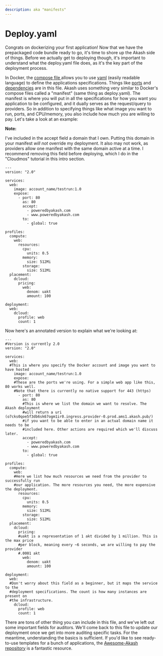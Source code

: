 ```yaml
---
description: aka "manifests"
---
```


# Deploy.yaml

Congrats on dockerizing your first application! Now that we have the prepackaged code bundle ready to go, it's time to shore up the Akash side of things. Before we actually get to deploying though, it's important to understand what the deploy.yaml file does, as it's the key part of the deployment process.

In Docker, the [compose file ](https://docs.docker.com/compose/)allows you to use [yaml](https://yaml.org/) (easily readable language) to define the applications specifications. Things like [ports](https://www.cloudflare.com/learning/network-layer/what-is-a-computer-port/) and [dependencies](https://coderslegacy.com/what-are-dependencies-in-programming/) are in this file. Akash uses something very similar to Docker's compose files called a "manifest" (same thing as deploy.yaml). The manifest is where you will put in all the specifications for how you want you application to be configured, and it dually serves as the request/query to providers. So in addition to specifying things like what image you want to run, ports, and CPU/memory, you also include how much you are willing to pay. Let's take a look at an example:

**Note:**

I've included in the accept field a domain that I own. Putting this domain in your manifest _will not_ override my deployment. It also may not work, as providers allow one manifest with the same domain active at a time. I recommend removing this field before deploying, which I do in the "Cloudmos" tutorial in this intro section.

```
---
version: "2.0"

services:
  web:
    image: account_name/testrun:1.0
    expose:
      - port: 80
        as: 80
        accept:
          - poweredbyakash.com
          - www.poweredbyakash.com
        to:
          - global: true

profiles:
  compute:
    web:
      resources:
        cpu:
          units: 0.5
        memory:
          size: 512Mi
        storage:
          size: 512Mi
  placement:
    dcloud:
      pricing:
        web:
          denom: uakt
          amount: 100

deployment:
  web:
    dcloud:
      profile: web
      count: 1
```

Now here's an annotated version to explain what we're looking at:

```
---
#Version is currently 2.0
version: "2.0"

services:
  web:
  #This is where you specify the Docker account and image you want to have hosted
    image: account_name/testrun:1.0
    expose:
    #These are the ports we're using. For a simple web app like this, 80 works well.
    #Note that there is currently no native support for 443 (https)
      - port: 80
        as: 80
        #This is where we list the domain we want to resolve. The Akash deployment
        #will return a uri (o7cks0qoe5f3db6sk67ogm1ir0.ingress.provider-0.prod.ams1.akash.pub/)
        #if you want to be able to enter in an actual domain name it needs to be
        #included here. Other actions are required which we'll discuss later. 
        accept:
          - poweredbyakash.com
          - www.poweredbyakash.com
        to:
          - global: true

profiles:
  compute:
    web:
    #Here we list how much resources we need from the provider to successfully run
    #our application. The more resources you need, the more expensive the deployment.
      resources:
        cpu:
          units: 0.5
        memory:
          size: 512Mi
        storage:
          size: 512Mi
  placement:
    dcloud:
      pricing:
      #uakt is a representation of 1 akt divided by 1 million. This is the max price 
      #per block, meaning every ~6 seconds, we are willing to pay the provider 
      #.0001 akt
        web:
          denom: uakt
          amount: 100

deployment:
  web:
  #Don't worry about this field as a beginner, but it maps the service to the 
  #deployment specifications. The count is how many instances are present on 
  #the infrastructure.
    dcloud:
      profile: web
      count: 1
```

There are tons of other thing you can include in this file, and we've left out some important fields for auditors. We'll come back to this file to update our deployment once we get into more auditing specific tasks. For the meantime, understanding the basics is sufficient. If you'd like to see ready-to-use templates for a bunch of applications, the [Awesome-Akash repository](https://github.com/ovrclk/awesome-akash) is a fantastic resource.
